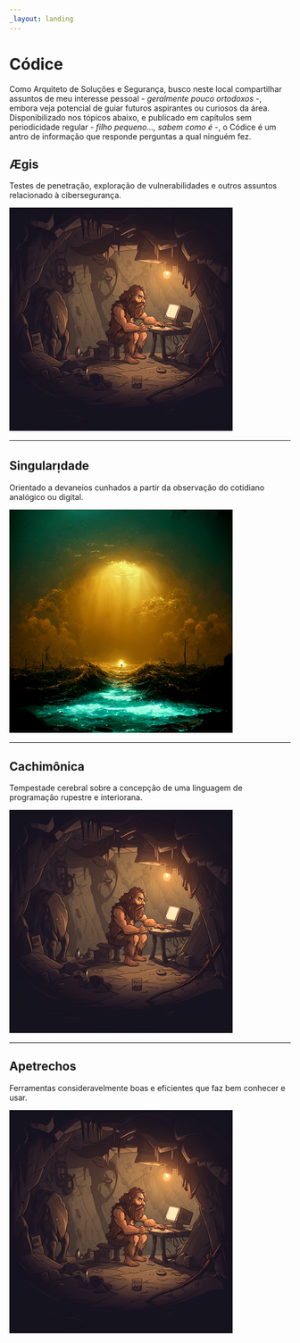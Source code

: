 ```yaml
---
_layout: landing
---
```


# Códice
Como Arquiteto de Soluções e Segurança, busco neste local compartilhar assuntos de meu interesse pessoal - _geralmente pouco ortodoxos_ -,
embora veja potencial de guiar futuros aspirantes ou curiosos da área. Disponibilizado nos tópicos abaixo, e publicado em capítulos
sem periodicidade regular - _filho pequeno..., sabem como é_ -, o Códice é um antro de informação que responde perguntas a qual
ninguém fez.

## Ægis
Testes de penetração, exploração de vulnerabilidades e outros assuntos relacionado à cibersegurança.

[![Aegis](images/aegis/logo.png)](aegis/intro.md)

<hr>

## Singularᴉdade
Orientado a devaneios cunhados a partir da observação do cotidiano analógico ou digital.

[![Singularidade](images/singularidade/logo.png)](singularidade/intro.md)
<hr>

## Cachimônica
Tempestade cerebral sobre a concepção de uma linguagem de programação rupestre e interiorana.

[![Cachimônia](images/cachimonia/logo.png)](cachimonia/intro.md)
<hr>

## Apetrechos
Ferramentas consideravelmente boas e eficientes que faz bem conhecer e usar.

[![Apetrechos](images/apetrechos/logo.png)](apetrechos/intro.md)